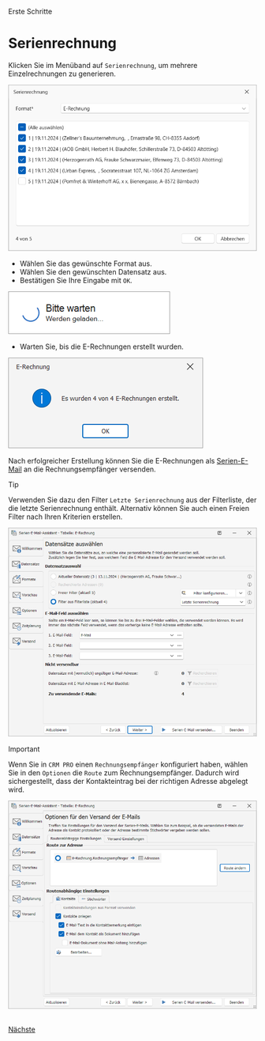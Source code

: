 Erste Schritte

# Serienrechnung
 
Klicken Sie im Menüband auf `Serienrechnung`, um mehrere Einzelrechnungen zu generieren.
 
<img src="/docs/Serienrechnung.webp" alt="Serienrechnung"/>

- Wählen Sie das gewünschte Format aus.
- Wählen Sie den gewünschten Datensatz aus.
- Bestätigen Sie Ihre Eingabe mit `OK`.

<img src="/docs/Warten.webp" alt="Warten"/>

- Warten Sie, bis die E-Rechnungen erstellt wurden.

<img src="/docs/Erstellt4.webp" alt="Erstellt"/>

Nach erfolgreicher Erstellung können Sie die E-Rechnungen als [Serien-E-Mail](https://systemverwalter.cobra-hilfe.de/docs/kurzanleitung#serienmail-assistent) an die Rechnungsempfänger versenden.

> [!TIP]
> Verwenden Sie dazu den Filter `Letzte Serienrechnung` aus der Filterliste, der die letzte Serienrechnung enthält. Alternativ können Sie auch einen Freien Filter nach Ihren Kriterien erstellen.
>
> <img src="/docs/Serienemail.webp" alt="Serienemail"/>

> [!IMPORTANT]
> Wenn Sie in `CRM PRO` einen `Rechnungsempfänger` konfiguriert haben, wählen Sie in den `Optionen` die `Route` zum Rechnungsempfänger. Dadurch wird sichergestellt, dass der Kontakteintrag bei der richtigen Adresse abgelegt wird.
>
> <img src="/docs/Optionen.webp" alt="Optionen"/>

##

[Nächste](./Update.md) 
